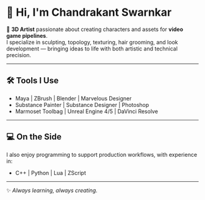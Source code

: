 # 👋 Hi, I'm Chandrakant Swarnkar  

🎨 **3D Artist** passionate about creating characters and assets for **video game pipelines**.  
I specialize in sculpting, topology, texturing, hair grooming, and look development — bringing ideas to life with both artistic and technical precision.  

---

## 🛠️ Tools I Use  
- Maya | ZBrush | Blender | Marvelous Designer  
- Substance Painter | Substance Designer | Photoshop  
- Marmoset Toolbag | Unreal Engine 4/5 | DaVinci Resolve  

---

## 💻 On the Side  
I also enjoy programming to support production workflows, with experience in:  
- C++ | Python | Lua | ZScript  

---

✨ *Always learning, always creating.*  
